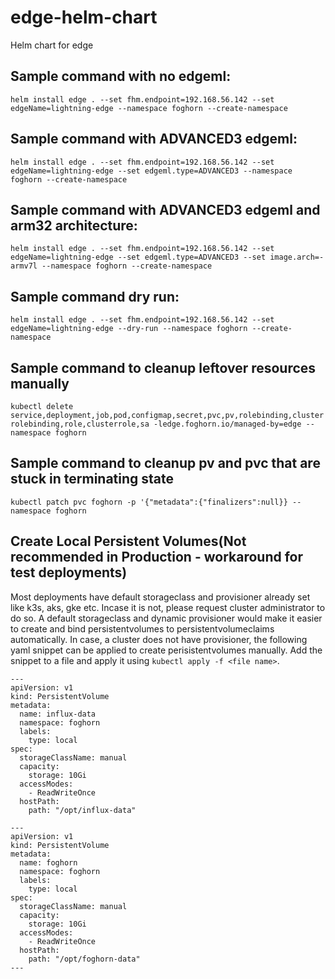 # edge-helm-chart

Helm chart for edge 

## Sample command with no edgeml:
`helm install edge . --set fhm.endpoint=192.168.56.142 --set edgeName=lightning-edge --namespace foghorn --create-namespace`

## Sample command with ADVANCED3 edgeml:
`helm install edge . --set fhm.endpoint=192.168.56.142 --set edgeName=lightning-edge --set edgeml.type=ADVANCED3 --namespace foghorn --create-namespace`

## Sample command with ADVANCED3 edgeml and arm32 architecture:
`helm install edge . --set fhm.endpoint=192.168.56.142 --set edgeName=lightning-edge --set edgeml.type=ADVANCED3 --set image.arch=-armv7l --namespace foghorn --create-namespace`

## Sample command dry run:
`helm install edge . --set fhm.endpoint=192.168.56.142 --set edgeName=lightning-edge --dry-run --namespace foghorn --create-namespace`

## Sample command to cleanup leftover resources manually
`kubectl delete service,deployment,job,pod,configmap,secret,pvc,pv,rolebinding,clusterrolebinding,role,clusterrole,sa -ledge.foghorn.io/managed-by=edge --namespace foghorn`

## Sample command to cleanup pv and pvc that are stuck in terminating state
`kubectl patch pvc foghorn -p '{"metadata":{"finalizers":null}} --namespace foghorn`

## Create Local Persistent Volumes(Not recommended in Production - workaround for test deployments)
Most deployments have default storageclass and provisioner already set like k3s, aks, gke etc. Incase it is not, please request cluster administrator to do so. A default storageclass and dynamic provisioner would make it easier to create and bind persistentvolumes to persistentvolumeclaims automatically. In case, a cluster does not have provisioner, the following yaml snippet can be applied to create perisistentvolumes manually. Add the snippet to a file and apply it using `kubectl apply -f <file name>`.


    ---
    apiVersion: v1
    kind: PersistentVolume
    metadata:
      name: influx-data
      namespace: foghorn
      labels:
        type: local
    spec:
      storageClassName: manual
      capacity:
        storage: 10Gi
      accessModes:
        - ReadWriteOnce
      hostPath:
        path: "/opt/influx-data"

    ---
    apiVersion: v1
    kind: PersistentVolume
    metadata:
      name: foghorn
      namespace: foghorn
      labels:
        type: local
    spec:
      storageClassName: manual
      capacity:
        storage: 10Gi
      accessModes:
        - ReadWriteOnce
      hostPath:
        path: "/opt/foghorn-data"
    ---
